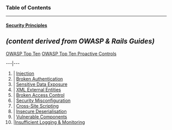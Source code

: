 ### Table of Contents
---
#### [Security Principles](https://github.com/ClareBee/skills_matrix/tree/master/security_principles)

*(content derived from OWASP & Rails Guides)*
---
[OWASP Top Ten](https://github.com/ClareBee/skills_matrix/blob/master/security_principles/OWASP_top_ten.md)
[OWASP Top Ten Proactive Controls](https://github.com/ClareBee/skills_matrix/blob/master/security_principles/OWASP_proactive_controls.md)

---|---
1. | [Injection](https://github.com/ClareBee/skills_matrix/blob/master/security_principles/A01_Injection.md)  
2. | [Broken Authentication](https://github.com/ClareBee/skills_matrix/blob/master/security_principles/A02_Broken_Authentication.md)
3. | [Sensitive Data Exposure](https://github.com/ClareBee/skills_matrix/blob/master/security_principles/A03_Sensitive_Data_Exposure.md)
4. | [XML External Entities](https://github.com/ClareBee/skills_matrix/blob/master/security_principles/A04_XML_External_Entities.md)
5. | [Broken Access Control](https://github.com/ClareBee/skills_matrix/blob/master/security_principles/A05_Broken_Access_Control.md)
6. | [Security Misconfiguration](https://github.com/ClareBee/skills_matrix/blob/master/security_principles/A06_Security_Misconfiguration.md)
7. | [Cross-Site Scripting](https://github.com/ClareBee/skills_matrix/blob/master/security_principles/A07_Cross_Site_Scripting.md)
8. | [Insecure Deserialisation](https://github.com/ClareBee/skills_matrix/blob/master/security_principles/A08_Insecure_Deserialisation.md)
9. | [Vulnerable Components](https://github.com/ClareBee/skills_matrix/blob/master/security_principles/A09_Vulnerable_Components.md)
10. |[Insufficient Logging & Monitoring](https://github.com/ClareBee/skills_matrix/blob/master/security_principles/A10_Insufficient_Logging_Monitoring.md)
